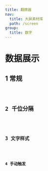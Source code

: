 ```yaml
---
title: 翻牌器
nav:
  title: 大屏素材库
  path: /screen
group:
  title: 数字
---
```


# 数据展示

## 1 常规

<code src="../../../example/FlipNumberDemo/demo1.tsx" background="#040727">

## 2 千位分隔

<code src="../../../example/FlipNumberDemo/demo2.tsx" background="#040727">

## 3 文字样式

<code src="../../../example/FlipNumberDemo/demo3.tsx" background="#040727">

## 4 手动触发

<code src="../../../example/FlipNumberDemo/demo4.tsx" background="#040727">
